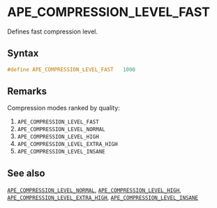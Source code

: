 # APE_COMPRESSION_LEVEL_FAST

Defines fast compression level.

## Syntax

```c
#define APE_COMPRESSION_LEVEL_FAST   1000
```

## Remarks

Compression modes ranked by quality:

1. `APE_COMPRESSION_LEVEL_FAST`
2. `APE_COMPRESSION_LEVEL_NORMAL`
3. `APE_COMPRESSION_LEVEL_HIGH`
4. `APE_COMPRESSION_LEVEL_EXTRA_HIGH`
5. `APE_COMPRESSION_LEVEL_INSANE`

## See also

[`APE_COMPRESSION_LEVEL_NORMAL`](ape_compression_level_normal.md), [`APE_COMPRESSION_LEVEL_HIGH`](ape_compression_level_high.md), [`APE_COMPRESSION_LEVEL_EXTRA_HIGH`](ape_compression_level_extra_high.md), [`APE_COMPRESSION_LEVEL_INSANE`](ape_compression_level_insane.md)

